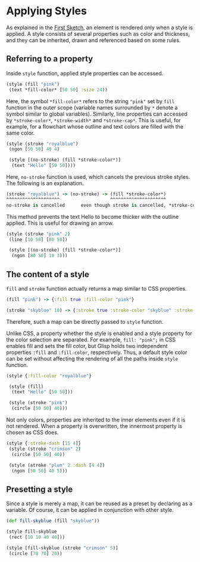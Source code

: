 # Applying Styles

As explained in the [First Sketch](get-started), an element is rendered only when a style is applied. A style consists of several properties such as color and thickness, and they can be inherited, drawn and referenced based on some rules.

## Referring to a property

Inside `style` function, applied style properties can be accessed.

```cljs
(style (fill "pink")
 (text *fill-color* [50 50] :size 24))
```

Here, the symbol `*fill-color*` refers to the string `"pink"` set by `fill` function in the outer scope (variable names surrounded by `*` denote a symbol similar to global variables). Similarly, line properties can accessed by `*stroke-color*`, `*stroke-width*` and `*stroke-cap*`. This is useful, for example, for a flowchart whose outline and text colors are filled with the same color.

```cljs
(style (stroke "royalblue")
 (ngon [50 50] 40 4)

 (style [(no-stroke) (fill *stroke-color*)]
  (text "Hello" [50 50])))
```

Here, `no-stroke` function is used, which cancels the previous stroke styles. The following is an explanation.

```clojure
(stroke "royalblue") -> (no-stroke) -> (fill *stroke-color*)
^^^^^^^^^^^^^^^^^^^^                   ^^^^^^^^^^^^^^^^^^^^^
no-stroke is cancelled      even though stroke is cancelled, *stroke-color* remains as "royalblue"
```

This method prevents the text Hello to become thicker with the outline applied. This is useful for drawing an arrow.

```cljs
(style (stroke "pink" 2)
 (line [10 50] [80 50])

 (style [(no-stroke) (fill *stroke-color*)]
  (ngon [80 50] 10 3)))
```

## The content of a style

`fill` and `stroke` function actually returns a map similar to CSS properties.

```clojure
(fill "pink") -> {:fill true :fill-color "pink"}

(stroke "skyblue" 10) -> {:stroke true :stroke-color "skyblue" :stroke-width 10}
```

Therefore, such a map can be directly passed to `style` function.

Unlike CSS, a property whether the style is enabled and a style property for the color selection are separated. For example, `fill: "pink";` in CSS enables fill and sets the fill color, but Glisp holds two independent properties `:fill` and `:fill-color`, respectively. Thus, a default style color can be set without affecting the rendering of all the paths inside `style` function.

```cljs
(style {:fill-color "royalblue"}

 (style (fill)
  (text "Hello" [50 50]))

 (style (stroke "pink")
  (circle [50 50] 40)))
```

Not only colors, properties are inherited to the inner elements even if it is not rendered. When a property is overwritten, the innermost property is chosen as CSS does.

```cljs
(style {:stroke-dash [15 4]}
 (style (stroke "crimson" 2)
  (circle [50 50] 40))

 (style (stroke "plum" 2 :dash [4 4])
  (ngon [50 50] 40 5)))
```

## Presetting a style

Since a style is merely a map, it can be reused as a preset by declaring as a variable. Of course, it can be applied in conjunction with other style.

```cljs
(def fill-skyblue (fill "skyblue"))

(style fill-skyblue
 (rect [10 10 40 40]))

(style [fill-skyblue (stroke "crimson" 5)]
 (circle [70 70] 20))

```
